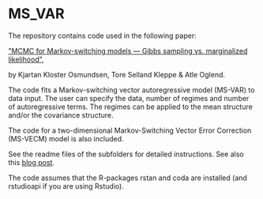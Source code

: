 # MS_VAR

The repository contains code used in the following paper:

["MCMC for Markov-switching models — Gibbs sampling vs. marginalized likelihood"](https://www.tandfonline.com/doi/full/10.1080/03610918.2019.1565580),

by Kjartan Kloster Osmundsen, Tore Selland Kleppe & Atle Oglend.

The code fits a Markov-switching vector autoregressive model (MS-VAR) to data input. The user can specify the data, number of regimes and number of autoregressive terms. The regimes can be applied to the mean structure and/or the covariance structure.

The code for a two-dimensional Markov-Switching Vector Error Correction (MS-VECM) model is also included.

See the readme files of the subfolders for detailed instructions. See also this [blog post](https://www.kjartako.no/post/stan-code-for-markov-switching-vector-autoregressive-models/).

The code assumes that the R-packages rstan and coda are installed (and rstudioapi if you are using Rstudio).

